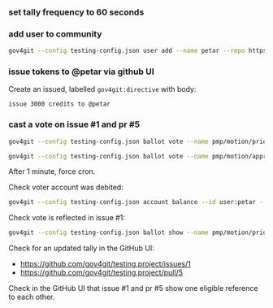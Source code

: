 ### set tally frequency to 60 seconds

### add user to community

```sh
gov4git --config testing-config.json user add --name petar --repo https://github.com/petar/gov4git-identity-public.git --branch main
```

### issue tokens to @petar via github UI

Create an issued, labelled `gov4git:directive` with body:

```
issue 3000 credits to @petar
```

### cast a vote on issue #1 and pr #5

```sh
gov4git --config testing-config.json ballot vote --name pmp/motion/priority_poll/1 --choices rank --strengths 10.0

gov4git --config testing-config.json ballot vote --name pmp/motion/approval_poll/5 --choices rank --strengths 10.0
```

After 1 minute, force cron.

Check voter account was debited:

```sh
gov4git --config testing-config.json account balance --id user:petar --asset plural
```

Check vote is reflected in issue #1:

```sh
gov4git --config testing-config.json ballot show --name pmp/motion/priority_poll/1
```

Check for an updated tally in the GitHub UI:
- https://github.com/gov4git/testing.project/issues/1
- https://github.com/gov4git/testing.project/pull/5

Check in the GitHub UI that issue #1 and pr #5 show one eligible reference to each other.
